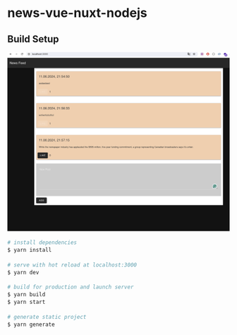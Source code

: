 # news-vue-nuxt-nodejs

## Build Setup
![demo.png](demo.png)
```bash
# install dependencies
$ yarn install

# serve with hot reload at localhost:3000
$ yarn dev

# build for production and launch server
$ yarn build
$ yarn start

# generate static project
$ yarn generate
```
